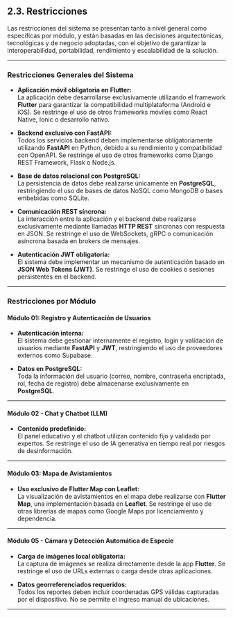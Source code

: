 ## 2.3. Restricciones

Las restricciones del sistema se presentan tanto a nivel general como específicas por módulo, y están basadas en las decisiones arquitectónicas, tecnológicas y de negocio adoptadas, con el objetivo de garantizar la interoperabilidad, portabilidad, rendimiento y escalabilidad de la solución.

---

### Restricciones Generales del Sistema

- **Aplicación móvil obligatoria en Flutter:**  
  La aplicación debe desarrollarse exclusivamente utilizando el framework **Flutter** para garantizar la compatibilidad multiplataforma (Android e iOS). Se restringe el uso de otros frameworks móviles como React Native, Ionic o desarrollo nativo.

- **Backend exclusivo con FastAPI:**  
  Todos los servicios backend deben implementarse obligatoriamente utilizando **FastAPI** en Python, debido a su rendimiento y compatibilidad con OpenAPI. Se restringe el uso de otros frameworks como Django REST Framework, Flask o Node.js.

- **Base de datos relacional con PostgreSQL:**  
  La persistencia de datos debe realizarse únicamente en **PostgreSQL**, restringiendo el uso de bases de datos NoSQL como MongoDB o bases embebidas como SQLite.

- **Comunicación REST síncrona:**  
  La interacción entre la aplicación y el backend debe realizarse exclusivamente mediante llamadas **HTTP REST** síncronas con respuesta en JSON. Se restringe el uso de WebSockets, gRPC o comunicación asíncrona basada en brokers de mensajes.

- **Autenticación JWT obligatoria:**  
  El sistema debe implementar un mecanismo de autenticación basado en **JSON Web Tokens (JWT)**. Se restringe el uso de cookies o sesiones persistentes en el backend.

---

### Restricciones por Módulo

#### Módulo 01: Registro y Autenticación de Usuarios

- **Autenticación interna:**  
  El sistema debe gestionar internamente el registro, login y validación de usuarios mediante **FastAPI** y **JWT**, restringiendo el uso de proveedores externos como Supabase.

- **Datos en PostgreSQL:**  
  Toda la información del usuario (correo, nombre, contraseña encriptada, rol, fecha de registro) debe almacenarse exclusivamente en **PostgreSQL**.

---

#### Módulo 02 - Chat y Chatbot (LLM)

- **Contenido predefinido:**  
  El panel educativo y el chatbot utilizan contenido fijo y validado por expertos. Se restringe el uso de IA generativa en tiempo real por riesgos de desinformación.

---

#### Módulo 03: Mapa de Avistamientos

- **Uso exclusivo de Flutter Map con Leaflet:**  
  La visualización de avistamientos en el mapa debe realizarse con **Flutter Map**, una implementación basada en **Leaflet**. Se restringe el uso de otras librerías de mapas como Google Maps por licenciamiento y dependencia.

---


#### Módulo 05 - Cámara y Detección Automática de Especie

- **Carga de imágenes local obligatoria:**  
  La captura de imágenes se realiza directamente desde la app **Flutter**. Se restringe el uso de URLs externas o carga desde otras aplicaciones.

- **Datos georreferenciados requeridos:**  
  Todos los reportes deben incluir coordenadas GPS válidas capturadas por el dispositivo. No se permite el ingreso manual de ubicaciones.

---
